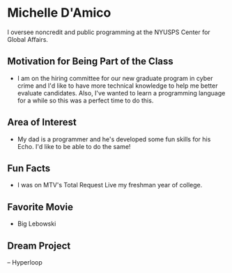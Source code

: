 # Michelle D'Amico

I oversee noncredit and public programming at the NYUSPS Center for Global Affairs.

## Motivation for Being Part of the Class 
- I am on the hiring committee for our new graduate program in cyber crime and I'd like to have more technical knowledge to help me better evaluate candidates. Also, I've wanted to learn a programming language for a while so this was a perfect time to do this.

## Area of Interest 
- My dad is a programmer and he's developed some fun skills for his Echo. I'd like to be able to do the same!

## Fun Facts 
- I was on MTV's Total Request Live my freshman year of college.

## Favorite Movie 
- Big Lebowski

## Dream Project 
– Hyperloop
